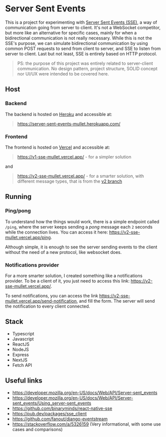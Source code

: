# Server Sent Events

This is a project for experimenting with [Server Sent Events (SSE)](https://developer.mozilla.org/en-US/docs/Web/API/Server-sent_events), a way of communication going from server to client. It's not a WebSocket competitor, but more like an alternative for specific cases, mainly for when a bidirectional communication is not really necessary. While this is not the SSE's purpose, we can simulate bidirectional communication by using common POST requests to send from client to server, and SSE to listen from server to client. Last but not least, SSE is entirely based on HTTP protocol.

> PS: the purpose of this project was entirely related to server-client communication. No design pattern, project structure, SOLID concept nor UI/UX were intended to be covered here.

## Host

### Backend

The backend is hosted on [Heroku](https://www.heroku.com/) and accessible at:

> https://server-sent-events-mullet.herokuapp.com/

### Frontend

The frontend is hosted on [Vercel](https://vercel.com/) and accessible at:

> https://v1-sse-mullet.vercel.app/ - for a simpler solution

and

> https://v2-sse-mullet.vercel.app/ - for a smarter solution, with different message types, that is from the [v2 branch](https://github.com/italomlp/sse/tree/v2)

## Running

### Ping/pong

To understand how the things would work, there is a simple endpoint called `/ping`, where the server keeps sending a _pong_ message each `2` seconds while the connection lives. You can access it here: https://v2-sse-mullet.vercel.app/ping.

Although simple, it is enough to see the server sending events to the client without the need of a new protocol, like websocket does.

### Notifications provider

For a more smarter solution, I created something like a notifications provider. To be a client of it, you just need to access this link: https://v2-sse-mullet.vercel.app/.

To send notifications, you can access the link https://v2-sse-mullet.vercel.app/send-notification, and fill the form. The server will send the notification to every client connected.

## Stack

- Typescript
- Javascript
- ReactJS
- NodeJS
- Express
- NextJS
- Fetch API

## Useful links

- https://developer.mozilla.org/en-US/docs/Web/API/Server-sent_events
- https://developer.mozilla.org/en-US/docs/Web/API/Server-sent_events/Using_server-sent_events
- https://github.com/binaryminds/react-native-sse
- https://pub.dev/packages/sse_client
- https://github.com/fanout/django-eventstream
- https://stackoverflow.com/a/5326159 (Very informational, with some use cases and comparisons)
